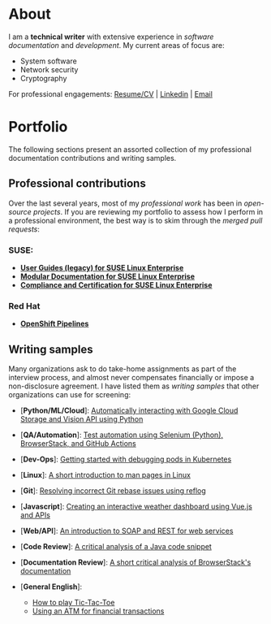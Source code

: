 # About
I am a **technical writer** with extensive experience in *software documentation* and *development*. My current areas of focus are:
- System software
- Network security
- Cryptography

For professional engagements: [Resume/CV](./resume/technical_writer_souvik_sarkar.pdf) | [Linkedin](https://www.linkedin.com/in/sounix000/) | [Email](mailto:sounix000@gmail.com)

# Portfolio

The following sections present an assorted collection of my professional documentation contributions and writing samples.

## Professional contributions

Over the last several years, most of my *professional work* has been in *open-source projects*. If you are reviewing my portfolio to assess how I perform in a professional environment, the best way is to skim through the *merged pull requests*:

### SUSE:
- [**User Guides (legacy) for SUSE Linux Enterprise**](https://github.com/SUSE/doc-sle/pulls?q=is%3Apr+is%3Aclosed+author%3Asounix000)
- [**Modular Documentation for SUSE Linux Enterprise**](https://github.com/SUSE/doc-modular/pulls/sounix000)
- [**Compliance and Certification for SUSE Linux Enterprise**](https://github.com/SUSE/doc-unversioned/pulls?q=is%3Apr+is%3Aclosed+author%3Asounix000)

### Red Hat
- [**OpenShift Pipelines**](https://github.com/openshift/openshift-docs/pulls?q=is%3Apr+author%3Asounix000+is%3Aclosed)

## Writing samples

Many organizations ask to do take-home assignments as part of the interview process, and almost never compensates financially or impose a non-disclosure agreement. I have listed them as *writing samples* that other organizations can use for screening:

- [**Python/ML/Cloud**]: [Automatically interacting with Google Cloud Storage and Vision API using Python](./portfolio/tech_docs/python_gcp_ml_vision.pdf)

- [**QA/Automation**]: [Test automation using Selenium (Python), BrowserStack, and GitHub Actions](https://sounix000.github.io/browserstack-assignment/)

- [**Dev-Ops**]: [Getting started with debugging pods in Kubernetes](./portfolio/tech_docs/debug_kubernetes_pods.md)

- [**Linux**]: [A short introduction to man pages in Linux](./portfolio/tech_docs/man_pages.md)

- [**Git**]: [Resolving incorrect Git rebase issues using reflog](./portfolio/tech_docs/git_reflog_reset.md)

- [**Javascript**]: [Creating an interactive weather dashboard using Vue.js and APIs](https://www.smashingmagazine.com/2019/02/interactive-weather-dashboard-api-vue-js/)

- [**Web/API**]: [An introduction to SOAP and REST for web services](./portfolio/tech_docs/RESTvsSOAP.pdf)

- [**Code Review**]: [A critical analysis of a Java code snippet](./portfolio/tech_docs/FindNeedles.pdf)

- [**Documentation Review**]: [A short critical analysis of BrowserStack's documentation](https://sounix000.github.io/browserstack-assignment/doc-analysis)

- [**General English**]:
  - [How to play Tic-Tac-Toe](./portfolio/tech_docs/TicTacToe.pdf)
  - [Using an ATM for financial transactions](./portfolio/tech_docs/ATM.pdf)

